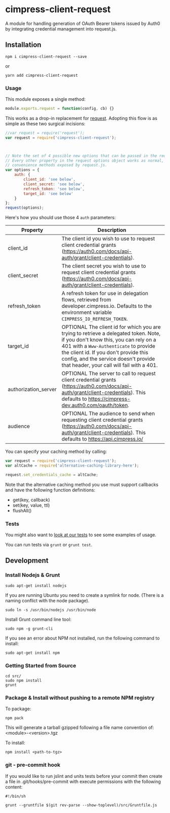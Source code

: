 cimpress-client-request
======
A module for handling generation of OAuth Bearer tokens issued by Auth0 by integrating credential management into request.js.

## Installation

```shell
npm i cimpress-client-request --save
```

or

```shell
yarn add cimpress-client-request
```

### Usage

This module exposes a single method:

```js
module.exports.request = function(config, cb) {}
```

This works as a drop-in replacement for [request](https://github.com/request/request).  Adopting this flow is as simple as these two surgical incisions:

```js
//var request = require('request');
var request = require('cimpress-client-request');
```

```js


// Note the set of 4 possible new options that can be passed in the request.js options.auth object.
// Every other property in the request options object works as normal, and you can call all of the
// convenience methods exposed by request.js.
var options = {
    auth: {
        client_id: 'see below',
        client_secret: 'see below',
        refresh_token: 'see below',
        target_id: 'see below'
    }
};
request(options);
```

Here's how you should use those 4 `auth` parameters:

| Property | Description |
|---|---|
| client_id | The client id you wish to use to request client credential grants (https://auth0.com/docs/api-auth/grant/client-credentials). |
| client_secret | The client secret you wish to use to request client credential grants (https://auth0.com/docs/api-auth/grant/client-credentials). |
| refresh_token | A refresh token for use in delegation flows, retrieved from developer.cimpress.io.  Defaults to the environment variable `CIMPRESS_IO_REFRESH_TOKEN`.  |
| target_id | OPTIONAL The client id for which you are trying to retrieve a delegated token.  Note, if you don't know this, you can rely on a 401 with a `Www-Authenticate` to provide the client id.  If you don't provide this config, and the service doesn't provide that header, your call will fail with a 401. |
| authorization_server | OPTIONAL The server to call to request client credential grants  (https://auth0.com/docs/api-auth/grant/client-credentials).  This defaults to https://cimpress-dev.auth0.com/oauth/token.
| audience | OPTIONAL The audience to send when requesting client credential grants  (https://auth0.com/docs/api-auth/grant/client-credentials).  This defaults to https://api.cimpress.io/ |


You can specify your caching method by calling:

```js
var request = require('cimpress-client-request');
var altCache = require('alternative-caching-library-here');

request.set_credentials_cache = altCache;

```
Note that the alternative caching method you use must support callbacks and have the following function definitions:
* get(key, callback)
* set(key, value, ttl)
* flushAll()

### Tests
You might also want to [look at our tests](https://mcpstash.cimpress.net/projects/CE/repos/cimpress-client-request-node/browse/test) to see some examples of usage.

You can run tests via `grunt` or `grunt test`.

## Development

### Install Nodejs & Grunt

```shell
sudo apt-get install nodejs
```

If you are running Ubuntu you need to create a symlink for node. (There is a naming conflict with the node package).

```shell
sudo ln -s /usr/bin/nodejs /usr/bin/node
```

Install Grunt command line tool:

```shell
sudo npm -g grunt-cli
```

If you see an error about NPM not installed, run the following command to install:

```shell
sudo apt-get install npm
```

### Getting Started from Source

```shell
cd src/
sudo npm install
grunt
```

### Package & Install without pushing to a remote NPM registry

To package:

```shell
npm pack
```

This will generate a tarball gzipped following a file name convention of: &lt;module&gt;-&lt;version&gt;.tgz

To install:

```shell
npm install <path-to-tgz>
```

### git - pre-commit hook

If you would like to run jslint and units tests before your commit then create a file in .git/hooks/pre-commit with execute permissions with the following content:

```shell
#!/bin/sh

grunt --gruntfile $(git rev-parse --show-toplevel)/src/Gruntfile.js
```